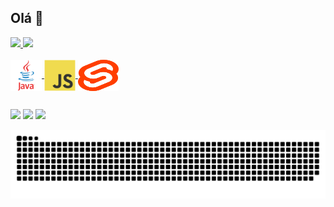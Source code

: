 ## Olá 👋 

<div>
  <a href="https://github.com/brunowilian">
  <img height="180em" src="https://github-readme-stats.vercel.app/api?username=brunowilian&show_icons=true&theme=dark&include_all_commits=true&count_private=true"/>
   <img height="180em" src="https://github-readme-stats.vercel.app/api/top-langs/?username=brunowilian&layout=compact&langs_count=7&theme=dracula"/>
</div>
<!--
exibir minhas linguagens usandas. no momento está desativada essa opcão.
<img height="180em" src="https://github-readme-stats.vercel.app/api/top-langs/?username=brunowilian&layout=compact&langs_count=7&theme=dracula"/>
-->

  <!-- codigo para colocar o simbolo do java -->
  <div style="display: inline_block"><br>
  <img align="center" alt="Bruno-Java" height="50" width="50" src="https://github.com/devicons/devicon/blob/master/icons/java/java-original-wordmark.svg">
    <img align="center" alt="java Script" height="50" width="50" src="https://github.com/devicons/devicon/blob/master/icons/javascript/javascript-original.svg">
    <img align="center" alt="Svelte"  height="50" width="65" src="https://github.com/devicons/devicon/blob/master/icons/svelte/svelte-original.svg">
</div>
  
   ##
  <!-- codigo para colocar o icone do instagram, E-mail e Linkedin -->
  <div> 

  <a href="https://instagram.com/bruno_.wilian" target="_blank"><img src="https://img.shields.io/badge/-Instagram-%23E4405F?style=for-the-badge&logo=instagram&logoColor=white" target="_blank"></a>
  <a href = "mailto:brunowiliancrispim@gmail.com"><img src="https://img.shields.io/badge/-Gmail-%23333?style=for-the-badge&logo=gmail&logoColor=white" target="_blank"></a>
  <a href="https://www.linkedin.com/in/bruno-wilian-317066192" target="_blank"><img src="https://img.shields.io/badge/-LinkedIn-%230077B5?style=for-the-badge&logo=linkedin&logoColor=white" target="_blank"></a> 
 
  ![Snake animation](https://github.com/brunowilian/brunowilian/blob/output/github-contribution-grid-snake.svg)
 
</div>
